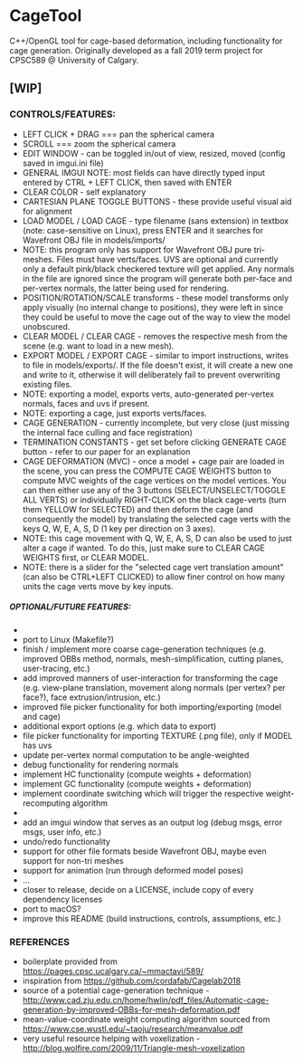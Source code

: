 # CageTool
C++/OpenGL tool for cage-based deformation, including functionality for cage generation. Originally developed as a fall 2019 term project for CPSC589 @ University of Calgary.

## [WIP]

### CONTROLS/FEATURES:
- LEFT CLICK + DRAG === pan the spherical camera
- SCROLL === zoom the spherical camera
- EDIT WINDOW - can be toggled in/out of view, resized, moved (config saved in imgui.ini file)
- GENERAL IMGUI NOTE: most fields can have directly typed input entered by CTRL + LEFT CLICK, then saved with ENTER
- CLEAR COLOR - self explanatory
- CARTESIAN PLANE TOGGLE BUTTONS - these provide useful visual aid for alignment
- LOAD MODEL / LOAD CAGE - type filename (sans extension) in textbox (note: case-sensitive on Linux), press ENTER and it searches for Wavefront OBJ file in models/imports/
- NOTE: this program only has support for Wavefront OBJ pure tri-meshes. Files must have verts/faces. UVS are optional and currently only a default pink/black checkered texture will get applied. Any normals in the file are ignored since the program will generate both per-face and per-vertex normals, the latter being used for rendering.
- POSITION/ROTATION/SCALE transforms - these model transforms only apply visually (no internal change to positions), they were left in since they could be useful to move the cage out of the way to view the model unobscured.
- CLEAR MODEL / CLEAR CAGE - removes the respective mesh from the scene (e.g. want to load in a new mesh).
- EXPORT MODEL / EXPORT CAGE - similar to import instructions, writes to file in models/exports/. If the file doesn't exist, it will create a new one and write to it, otherwise it will deliberately fail to prevent overwriting existing files.
- NOTE: exporting a model, exports verts, auto-generated per-vertex normals, faces and uvs if present.
- NOTE: exporting a cage, just exports verts/faces.
- CAGE GENERATION - currently incomplete, but very close (just missing the internal face culling and face registration)
- TERMINATION CONSTANTS - get set before clicking GENERATE CAGE button - refer to our paper for an explanation
- CAGE DEFORMATION (MVC) - once a model + cage pair are loaded in the scene, you can press the COMPUTE CAGE WEIGHTS button to compute MVC weights of the cage vertices on the model vertices. You can then either use any of the 3 buttons (SELECT/UNSELECT/TOGGLE ALL VERTS) or individually RIGHT-CLICK on the black cage-verts (turn them YELLOW for SELECTED) and then deform the cage (and consequently the model) by translating the selected cage verts with the keys Q, W, E, A, S, D (1 key per direction on 3 axes).
- NOTE: this cage movement with Q, W, E, A, S, D can also be used to just alter a cage if wanted. To do this, just make sure to CLEAR CAGE WEIGHTS first, or CLEAR MODEL.
- NOTE: there is a slider for the "selected cage vert translation amount" (can also be CTRL+LEFT CLICKED) to allow finer control on how many units the cage verts move by key inputs. 

##### OPTIONAL/FUTURE FEATURES:
-
- port to Linux (Makefile?)
- finish / implement more coarse cage-generation techniques (e.g. improved OBBs method, normals, mesh-simplification, cutting planes, user-tracing, etc.)
- add improved manners of user-interaction for transforming the cage (e.g. view-plane translation, movement along normals (per vertex? per face?), face extrusion/intrusion, etc.)
- improved file picker functionality for both importing/exporting (model and cage)
- additional export options (e.g. which data to export)
- file picker functionality for importing TEXTURE (.png file), only if MODEL has uvs
- update per-vertex normal computation to be angle-weighted
- debug functionality for rendering normals
- implement HC functionality (compute weights + deformation)
- implement GC functionality (compute weights + deformation)
- implement coordinate switching which will trigger the respective weight-recomputing algorithm
-
- add an imgui window that serves as an output log (debug msgs, error msgs, user info, etc.)
- undo/redo functionality
- support for other file formats beside Wavefront OBJ, maybe even support for non-tri meshes
- support for animation (run through deformed model poses)
- ...
- closer to release, decide on a LICENSE, include copy of every dependency licenses
- port to macOS?
- improve this README (build instructions, controls, assumptions, etc.)

### REFERENCES
- boilerplate provided from https://pages.cpsc.ucalgary.ca/~mmactavi/589/
- inspiration from https://github.com/cordafab/Cagelab2018
- source of a potential cage-generation technique - http://www.cad.zju.edu.cn/home/hwlin/pdf_files/Automatic-cage-generation-by-improved-OBBs-for-mesh-deformation.pdf
- mean-value-coordinate weight computing algorithm sourced from https://www.cse.wustl.edu/~taoju/research/meanvalue.pdf
- very useful resource helping with voxelization - http://blog.wolfire.com/2009/11/Triangle-mesh-voxelization
